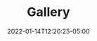 ---
title: "Gallery"
date: 2022-01-14T12:20:25-05:00
description: ""
categories: []
displayInMenu: true
displayInList: false
draft: true
dropCap: false
resources:
- name: featuredImage
  src: ""
---